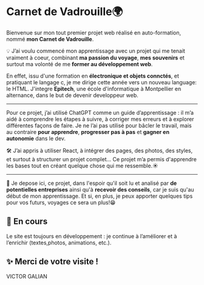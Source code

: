 # Carnet de Vadrouille🌍

Bienvenue sur mon tout premier projet web réalisé en auto-formation, nommé **mon Carnet de Vadrouille**.

💡 J’ai voulu commencé mon apprentissage avec un projet qui me tenait vraiment à coeur, combinant **ma passion du voyage**, **mes souvenirs** et surtout ma volonté de me **former au développement web**.

En effet, issu d'une formation en **électronique et objets connctés**, et pratiquant le langage c, je me dirige cette année vers un nouveau language: le HTML.
J'integre **Epitech**, une école d'informatique à Montpellier en alternance, dans le but de devenir developpeur web.

---

Pour ce projet, j’ai utilisé ChatGPT comme un guide d’apprentissage : il m’a aidé à comprendre les étapes à suivre, à corriger mes erreurs et à explorer différentes façons de faire.
Je ne l’ai pas utilisé pour bâcler le travail, mais au contraire **pour apprendre**, **progresser pas à pas** et **gagner en autonomie** dans le dev.

🛠 J’ai appris à utiliser React, à intégrer des pages, des photos, des styles, et surtout à structurer un projet complet…
Ce projet m’a permis d'apprendre les bases tout en créant quelque chose qui me ressemble.☀️

---

🎯 Je depose ici, ce projet, dans l'espoir qu'il soit lu et analisé par **de potentielles entreprises** ainsi qu'à **recevoir des conseils**, car je suis qu'au début de mon apprentissage. Et si, en plus, je peux apporter quelques tips pour vos futurs, voyages ce sera un plus!😁



## 🔧 En cours
Le site est toujours en développement : je continue à l’améliorer et à l’enrichir (textes,photos, animations, etc.).

## ✨ Merci de votre visite !

VICTOR GALIAN
